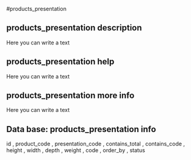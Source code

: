 #products_presentation
## products_presentation description
Here you can write a text

## products_presentation help
Here you can write a text

## products_presentation more info
Here you can write a text

## Data base: products_presentation info
id , 
  product_code , 
  presentation_code , 
  contains_total , 
  contains_code , 
  height , 
  width , 
  depth , 
  weight , 
  code , 
  order_by , 
  status 
  